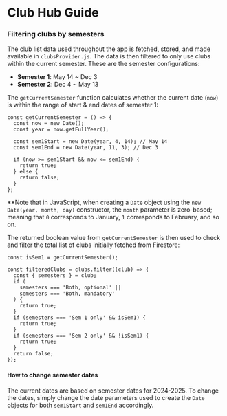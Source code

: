# Club Hub Guide

### Filtering clubs by semesters

The club list data used throughout the app is fetched, stored, and made available in `clubsProvider.js`. The data is then filtered to only use clubs within the current semester. These are the semester configurations:

- **Semester 1**: May 14 ~ Dec 3
- **Semester 2**: Dec 4 ~ May 13

The `getCurrentSemester` function calculates whether the current date (`now`) is within the range of start & end dates of semester 1:

```
const getCurrentSemester = () => {
  const now = new Date();
  const year = now.getFullYear();

  const sem1Start = new Date(year, 4, 14); // May 14
  const sem1End = new Date(year, 11, 3); // Dec 3

  if (now >= sem1Start && now <= sem1End) {
    return true;
  } else {
    return false;
  }
};
```

\*\*Note that in JavaScript, when creating a `Date` object using the `new Date(year, month, day)` constructor, the `month` parameter is zero-based; meaning that `0` corresponds to January, `1` corresponds to February, and so on.

The returned boolean value from `getCurrentSemester` is then used to check and filter the total list of clubs initially fetched from Firestore:

```
const isSem1 = getCurrentSemester();

const filteredClubs = clubs.filter((club) => {
  const { semesters } = club;
  if (
    semesters === 'Both, optional' ||
    semesters === 'Both, mandatory'
  ) {
    return true;
  }
  if (semesters === 'Sem 1 only' && isSem1) {
    return true;
  }
  if (semesters === 'Sem 2 only' && !isSem1) {
    return true;
  }
  return false;
});
```

#### How to change semester dates

The current dates are based on semester dates for 2024-2025. To change the dates, simply change the date parameters used to create the `Date` objects for both `sem1Start` and `sem1End` accordingly.

